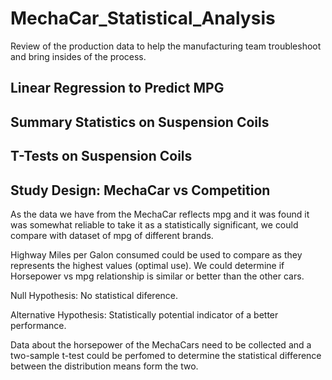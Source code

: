 # MechaCar_Statistical_Analysis
Review of the production data to help the manufacturing team troubleshoot and bring insides of the process.

## Linear Regression to Predict MPG


## Summary Statistics on Suspension Coils



## T-Tests on Suspension Coils


## Study Design: MechaCar vs Competition


As the data we have from the MechaCar reflects mpg and it was found it was somewhat reliable to take it as a statistically significant, we could compare with dataset of mpg of different brands.

Highway Miles per Galon consumed could be used to compare as they represents the highest values (optimal use). We could determine if Horsepower vs mpg relationship is similar or better than the other cars.

Null Hypothesis: No statistical diference.

Alternative Hypothesis: Statistically potential indicator of a better performance.

Data about the horsepower of the MechaCars need to be collected and a two-sample t-test could be perfomed to determine the statistical difference between the distribution means form the two.
